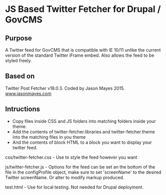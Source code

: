 # JS Based Twitter Fetcher for Drupal / GovCMS

## Purpose
A Twitter feed for GovCMS that is compatible with IE 10/11 unlike the current version of the standard Twitter iFrame embed.
Also allows the feed to be styled freely.

## Based on
Twitter Post Fetcher v18.0.3.
Coded by Jason Mayes 2015.
www.jasonmayes.com

## Intructions
- Copy files inside CSS and JS folders into matching folders inside your theme.
- Add the contents of twitter-fetcher.libraries and twitter-fetcher.theme into the matching files in you theme
- And the contents of block HTML to a block you want to display your twitter feed.

css/twitter-fetcher.css - Use to style the feed however you want

js/twitter-fetcher.js - Options for the feed can be set an the bottom of the file in the configProfile object, make sure to set 'screenName' to the desired Twitter screenName. Or alter to modify markup produced.

test.html - Use for local testing. Not needed for Drupal deployment.
